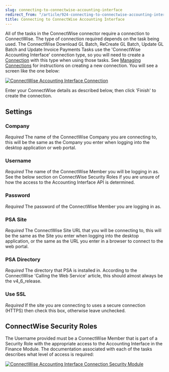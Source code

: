```yaml
---
slug: connecting-to-connectwise-accounting-interface
redirect_from: "/article/924-connecting-to-connectwise-accounting-interface"
title: Connecting to ConnectWise Accounting Interface
---
```



All of the tasks in the ConnectWise connector require a connection to ConnectWise. The type of connection required depends on the task being used. The ConnectWise Download GL Batch, ReCreate GL Batch, Update GL Batch and Update Invoice Payments Tasks use the 'ConnectWise Accounting Interface' connection type, so you will need to create a [Connection](49-connections) with this type when using those tasks. See [Managing Connections](56-managing-connections) for instructions on creating a new connection. You will see a screen like the one below:



[![ConnectWise Accounting Interface Connection](http://www.zynk.com/images/v2/connectwise/accounting-interface-connection.png)](http://www.zynk.com/images/v2/connectwise/accounting-interface-connection.png)



Enter your ConnectWise details as described below, then click 'Finish' to create the connection.

## Settings

### Company
_Required_
The name of the ConnectWise Company you are connecting to, this will be the same as the Company you enter when logging into the desktop application or web portal.

### Username
_Required_
The name of the ConnectWise Member you will be logging in as. See the below section on ConnectWise Security Roles if you are unsure of how the access to the Accounting Interface API is determined.

### Password 
_Required_
The password of the ConnectWise Member you are logging in as.

### PSA Site
_Required_
The ConnectWise Site URL that you will be connecting to, this will be the same as the Site you enter when logging into the desktop application, or the same as the URL you enter in a browser to connect to the web portal.

### PSA Directory
_Required_
The directory that PSA is installed in. According to the ConnectWise 'Calling the Web Service' article, this should almost always be the v4\_6\_release.

### Use SSL
_Required_
If the site you are connecting to uses a secure connection (HTTPS) then check this box, otherwise leave unchecked.


## ConnectWise Security Roles


The Username provided must be a ConnectWise Member that is part of a Security Role with the appropriate access to the Accounting Interface in the Finance Module. The documentation associated with each of the tasks describes what level of access is required:



[![ConnectWise Accounting Interface Connection Security Module](http://www.zynk.com/images/v2/connectwise/cw-accounting-interface-connection-access.png)](http://www.zynk.com/images/v2/connectwise/cw-accounting-interface-connection-access.png)

